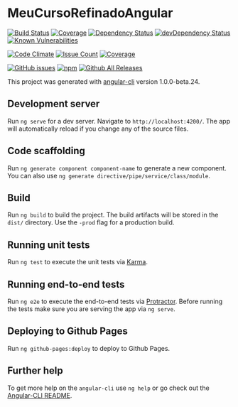 # MeuCursoRefinadoAngular
[![Build Status](https://travis-ci.org/codigorefinado/curso-refinado-angular.svg?branch=master)](https://travis-ci.org/codigorefinado/curso-refinado-angular)
[![Coverage](https://img.shields.io/codecov/c/github/codigorefinado/curso-refinado-angular.svg?maxAge=2592000)](https://codecov.io/gh/codigorefinado/curso-refinado-angular)
[![Dependency Status](https://david-dm.org/codigorefinado/curso-refinado-angular.svg)](https://david-dm.org/codigorefinado/curso-refinado-angular)
[![devDependency Status](https://david-dm.org/codigorefinado/curso-refinado-angular/dev-status.svg)](https://david-dm.org/codigorefinado/curso-refinado-angular#info=devDependencies)
[![Known Vulnerabilities](https://snyk.io/test/github/codigorefinado/curso-refinado-angular/badge.svg)](https://snyk.io/test/github/codigorefinado/curso-refinado-angular)

[![Code Climate](https://codeclimate.com/github/codigorefinado/curso-refinado-angular/badges/gpa.svg)](https://codeclimate.com/github/codigorefinado/curso-refinado-angular)
[![Issue Count](https://codeclimate.com/github/codigorefinado/curso-refinado-angular/badges/issue_count.svg)](https://codeclimate.com/github/codigorefinado/curso-refinado-angular)
[![Coverage](https://img.shields.io/codecov/c/github/codigorefinado/curso-refinado-angular.svg?maxAge=2592000)](https://codecov.io/gh/codigorefinado/curso-refinado-angular)


[![GitHub issues](https://img.shields.io/github/issues/codigorefinado/curso-refinado-angular/shields.svg)]()
[![npm](https://img.shields.io/npm/v/npm.svg)]()
[![Github All Releases](https://img.shields.io/github/downloads/codigorefinado/curso-refinado-angular/total.svg)]()



This project was generated with [angular-cli](https://github.com/angular/angular-cli) version 1.0.0-beta.24.

## Development server
Run `ng serve` for a dev server. Navigate to `http://localhost:4200/`. The app will automatically reload if you change any of the source files.

## Code scaffolding

Run `ng generate component component-name` to generate a new component. You can also use `ng generate directive/pipe/service/class/module`.

## Build

Run `ng build` to build the project. The build artifacts will be stored in the `dist/` directory. Use the `-prod` flag for a production build.

## Running unit tests

Run `ng test` to execute the unit tests via [Karma](https://karma-runner.github.io).

## Running end-to-end tests

Run `ng e2e` to execute the end-to-end tests via [Protractor](http://www.protractortest.org/).
Before running the tests make sure you are serving the app via `ng serve`.

## Deploying to Github Pages

Run `ng github-pages:deploy` to deploy to Github Pages.

## Further help

To get more help on the `angular-cli` use `ng help` or go check out the [Angular-CLI README](https://github.com/angular/angular-cli/blob/master/README.md).
